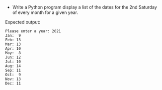* Write a Python program display a list of the dates for the 2nd Saturday of every month for a given year.

Expected output: 
```
Please enter a year: 2021
Jan:  9
Feb: 13
Mar: 13
Apr: 10
May:  8
Jun: 12
Jul: 10
Aug: 14
Sep: 11
Oct:  9
Nov: 13
Dec: 11
```
